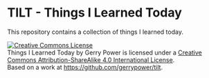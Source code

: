 # TILT - Things I Learned Today

This repository contains a collection of things I learned today.

<a rel="license" href="http://creativecommons.org/licenses/by-sa/4.0/"><img alt="Creative Commons License" style="border-width:0" src="https://i.creativecommons.org/l/by-sa/4.0/88x31.png" /></a><br /><span xmlns:dct="http://purl.org/dc/terms/" property="dct:title">Things I Learned Today</span> by <span xmlns:cc="http://creativecommons.org/ns#" property="cc:attributionName">Gerry Power</span> is licensed under a <a rel="license" href="http://creativecommons.org/licenses/by-sa/4.0/">Creative Commons Attribution-ShareAlike 4.0 International License</a>.<br />Based on a work at <a xmlns:dct="http://purl.org/dc/terms/" href="https://github.com/gerrypower/tilt" rel="dct:source">https://github.com/gerrypower/tilt</a>.